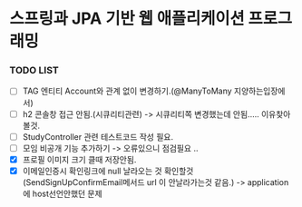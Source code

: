 # 스프링과 JPA 기반 웹 애플리케이션 프로그래밍 


### TODO LIST



- [ ] TAG 엔티티 Account와 관계 없이 변경하기.(@ManyToMany 지양하는입장에서)
- [ ] h2 콘솔창 접근 안됨.(시큐리티관련) -> 시큐리티쪽 변경했는데 안됨..... 이유찾아볼것.
- [ ] StudyController 관련 테스트코드 작성 필요.
- [ ] 모임 비공개 기능 추가하기 -> 오류있으니 점검필요 ..
- [X] 프로필 이미지 크기 클때 저장안됨.
- [X] 이메일인증시 확인링크에 null 날라오는 것 확인할것 (SendSignUpConfirmEmail메서드 url 이 안날라가는것 같음.) -> application에 host선언안했던 문제

